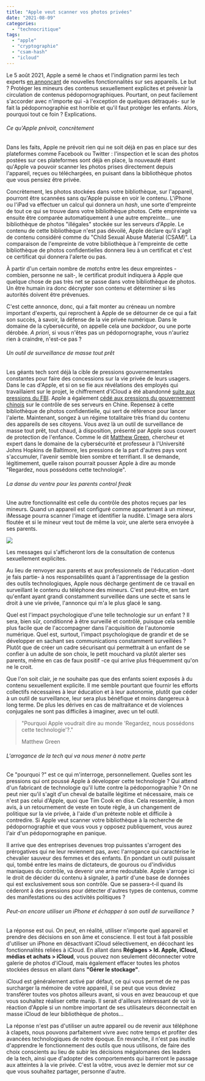 ```yaml
---
title: "Apple veut scanner vos photos privées"
date: "2021-08-09"
categories: 
  - "technocritique"
tags: 
  - "apple"
  - "cryptographie"
  - "csam-hash"
  - "icloud"
---
```


Le 5 août 2021, Apple a semé le chaos et l'indignation parmi les tech experts [en annonçant](https://www.apple.com/child-safety/) de nouvelles fonctionnalités sur ses appareils. Le but ? Protéger les mineurs des contenus sexuellement explicites et prévenir la circulation de contenus pédopornographiques. Pourtant, on peut facilement s'accorder avec n'importe qui -à l'exception de quelques détraqués- sur le fait la pédopornographie est horrible et qu'il faut protéger les enfants. Alors, pourquoi tout ce foin ? Explications.

###### Ce qu'Apple prévoit, concrètement

Dans les faits, Apple ne prévoit rien qui ne soit déjà en pas en place sur des plateformes comme Facebook ou Twitter : l'inspection et le scan des photos postées sur ces plateformes sont déjà en place, la nouveauté étant qu'Apple va pouvoir scanner les photos prises directement depuis l'appareil, reçues ou téléchargées, en puisant dans la bibliothèque photos que vous pensiez être privée.

Concrètement, les photos stockées dans votre bibliothèque, sur l'appareil, pourront être scannées sans qu'Apple puisse en voir le contenu. L'iPhone ou l'iPad va effectuer un calcul qui donnera un _hash_, une sorte d'empreinte de tout ce qui se trouve dans votre bibliothèque photos. Cette empreinte va ensuite être comparée automatiquement à une autre empreinte... une bibliothèque de photos "illégales" stockée sur les serveurs d'Apple. Le contenu de cette bibliothèque n'est pas dévoilé, Apple déclare qu'il s'agit de contenu considéré comme du "Child Sexual Abuse Material (CSAM)". La comparaison de l'empreinte de votre bibliothèque à l'empreinte de cette bibliothèque de photos confidentielles donnera lieu à un certificat et c'est ce certificat qui donnera l'alerte ou pas.

À partir d'un certain nombre de _matchs_ entre les deux empreintes -combien, personne ne sait-, le certificat produit indiquera à Apple que quelque chose de pas très net se passe dans votre bibliothèque de photos. Un être humain ira donc décrypter son contenu et déterminer si les autorités doivent être prévenues.

C'est cette annonce, donc, qui a fait monter au créneau un nombre important d'experts, qui reprochent à Apple de se détourner de ce qui a fait son succès, à savoir, la défense de la vie privée numérique. Dans le domaine de la cybersécurité, on appelle cela une _backdoor_, ou une porte dérobée. _A priori_, si vous n'êtes pas un pédopornographe, vous n'auriez rien à craindre, n'est-ce pas ?

###### Un outil de surveillance de masse tout prêt

Les géants tech sont déjà la cible de pressions gouvernementales constantes pour faire des concessions sur la vie privée de leurs usagers. Dans le cas d'Apple, et si on se fie aux révélations des employés qui travaillaient sur le projet, le chiffrement d'iCloud a été abandonné [suite aux pressions du FBI](https://www.reuters.com/article/us-apple-fbi-icloud-exclusive/exclusive-apple-dropped-plan-for-encrypting-backups-after-fbi-complained-sources-idUSKBN1ZK1CT). Apple a également [cédé aux pressions du gouvernement chinois](https://www.nytimes.com/2021/05/17/technology/apple-china-censorship-data.html) sur le contrôle de ses serveurs en Chine. Repensez à cette bibliothèque de photos confidentielle, qui sert de référence pour lancer l'alerte. Maintenant, songez à un régime totalitaire très friand du contenu des appareils de ses citoyens. Vous avez là un outil de surveillance de masse tout prêt, tout chaud, à disposition, présenté par Apple sous couvert de protection de l'enfance. Comme le dit [Matthew Green](https://blog.cryptographyengineering.com), chercheur et expert dans le domaine de la cybersécurité et professeur à l'Université Johns Hopkins de Baltimore, les pressions de la part d'autres pays vont s'accumuler, l'avenir semble bien sombre et terrifiant. Il se demande, légitimement, quelle raison pourrait pousser Apple à dire au monde "Regardez, nous possédons cette technologie".

###### La danse du ventre pour les parents _control freak_

Une autre fonctionnalité est celle du contrôle des photos reçues par les mineurs. Quand un appareil est configuré comme appartenant à un mineur, iMessage pourra scanner l'image et identifier la nudité. L'image sera alors floutée et si le mineur veut tout de même la voir, une alerte sera envoyée à ses parents.

![](https://juliamarch.com/wp-content/uploads/2021/08/capture-decran-2021-08-09-a-19.33.48.png?w=1024)

Les messages qui s'afficheront lors de la consultation de contenus sexuellement explicites.

Au lieu de renvoyer aux parents et aux professionnels de l'éducation -dont je fais partie- à nos responsabilités quant à l'apprentissage de la gestion des outils technologiques, Apple nous décharge gentiment de ce travail en surveillant le contenu du téléphone des mineurs. C'est peut-être, en tant qu'enfant ayant grandi constamment surveillée dans une secte et sans le droit à une vie privée, l'annonce qui m'a le plus glacé le sang.

Quel est l'impact psychologique d'une telle technologie sur un enfant ? Il sera, bien sûr, conditionné à être surveillé et contrôlé, puisque cela semble plus facile que de l'accompagner dans l'acquisition de l'autonomie numérique. Quel est, surtout, l'impact psychologique de grandir et de se développer en sachant ses communications constamment surveillées ? Plutôt que de créer un cadre sécurisant qui permettrait à un enfant de se confier à un adulte de son choix, le petit mouchard va plutôt alerter ses parents, même en cas de faux positif -ce qui arrive plus fréquemment qu'on ne le croit.

Que l'on soit clair, je ne souhaite pas que des enfants soient exposés à du contenu sexuellement explicite. Il me semble pourtant que fournir les efforts collectifs nécessaires à leur éducation et à leur autonomie, plutôt que céder à un outil de surveillance, leur sera plus bénéfique et moins dangereux à long terme. De plus les dérives en cas de maltraitance et de violences conjugales ne sont pas difficiles à imaginer, avec un tel outil.

> "Pourquoi Apple voudrait dire au monde 'Regardez, nous possédons cette technologie'?."
> 
> Matthew Green

###### L'arrogance de la tech qui va nous mener à notre perte

Ce "pourquoi ?" est ce qui m'interroge, personnellement. Quelles sont les pressions qui ont poussé Apple à développer cette technologie ? Qui attend d'un fabricant de technologie qu'il lutte contre la pédopornographie ? On ne peut nier qu'il s'agit d'un cheval de bataille légitime et nécessaire, mais ce n'est pas celui d'Apple, quoi que Tim Cook en dise. Cela ressemble, à mon avis, à un retournement de veste en toute règle, à un changement de politique sur la vie privée, à l'aide d'un prétexte noble et difficile à contredire. Si Apple veut scanner votre bibliothèque à la recherche de pédopornographie et que vous vous y opposez publiquement, vous aurez l'air d'un pédopornographe en panique.

Il arrive que des entreprises devenues trop puissantes s'arrogent des prérogatives qui ne leur reviennent pas, avec l'arrogance qui caractérise le chevalier sauveur des femmes et des enfants. En pondant un outil puissant qui, tombé entre les mains de dictateurs, de gourous ou d'individus maniaques du contrôle, va devenir une arme redoutable. Apple s'arroge ici le droit de décider du contenu à signaler, à partir d'une base de données qui est exclusivement sous son contrôle. Que se passera-t-il quand ils céderont à des pressions pour détecter d'autres types de contenus, comme des manifestations ou des activités politiques ?

###### Peut-on encore utiliser un iPhone et échapper à son outil de surveillance ?

La réponse est oui. On peut, en réalité, utiliser n'importe quel appareil et prendre des décisions en son âme et conscience. Il est tout à fait possible d'utiliser un iPhone en désactivant iCloud sélectivement, en décochant les fonctionnalités reliées à iCloud. En allant dans **Réglages > Id. Apple, iCloud, médias et achats > iCloud**, vous pouvez non seulement déconnecter votre galerie de photos d'iCloud, mais également effacer toutes les photos stockées dessus en allant dans **"Gérer le stockage"**.

iCloud est généralement activé par défaut, ce qui vous permet de ne pas surcharger la mémoire de votre appareil, il se peut que vous deviez transférer toutes vos photos ailleurs avant, si vous en avez beaucoup et que vous souhaitez réaliser cette manip. Il serait d'ailleurs intéressant de voir la réaction d'Apple si un nombre important de ses utilisateurs déconnectait en masse iCloud de leur bibliothèque de photos...

La réponse n'est pas d'utiliser un autre appareil ou de revenir aux téléphone à clapets, nous pouvons parfaitement vivre avec notre temps et profiter des avancées technologiques de notre époque. En revanche, il n'est pas inutile d'apprendre le fonctionnement des outils que nous utilisons, de faire des choix conscients au lieu de subir les décisions mégalomanes des leaders de la tech, ainsi que d'adopter des comportements qui barreront le passage aux atteintes à la vie privée. C'est la vôtre, vous avez le dernier mot sur ce que vous souhaitez partager, personne d'autre.
